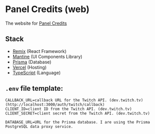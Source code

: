 # Panel Credits (web)

The website for [Panel Credits](https://panelcredits.mmattDonk.com)

## Stack

-   [Remix](https://remix.run) (React Framework)
-   [Mantine](https://mantine.dev) (UI Components Library)
-   [Prisma](https://prisma.io) (Database)
-   [Vercel](https://vercel.com) (Hosting)
-   [TypeScript](https://www.typescriptlang.org) (Language)

## `.env` file template:

```
CALLBACK_URL=callback URL for the Twitch API. (dev.twitch.tv) (http://localhost:3000/auth/twitch/callback)
CLIENT_ID=client ID from the Twitch API. (dev.twitch.tv)
CLIENT_SECRET=client secret from the Twitch API. (dev.twitch.tv)

DATABASE_URL=URL for the Prisma database. I are using the Prisma PostgreSQL data proxy service.
```
